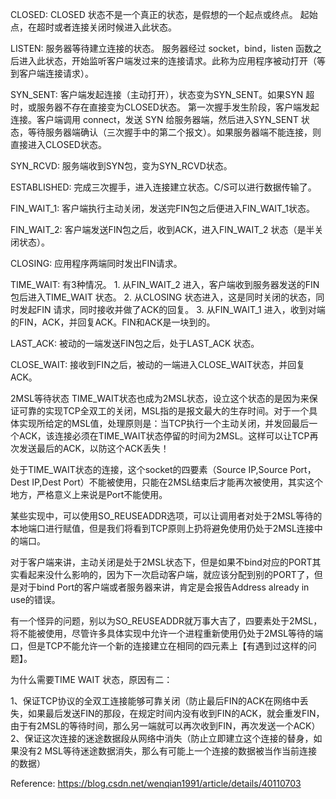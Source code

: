 CLOSED: CLOSED 状态不是一个真正的状态，是假想的一个起点或终点。
	起始点，在超时或者连接关闭时候进入此状态。

LISTEN: 服务器等待建立连接的状态。
	服务器经过 socket，bind，listen 函数之后进入此状态，开始监听客户端发过来的连接请求。此称为应用程序被动打开（等到客户端连接请求）。

SYN_SENT: 客户端发起连接（主动打开），状态变为SYN_SENT。如果SYN 超时，或服务器不存在直接变为CLOSED状态。
	第一次握手发生阶段，客户端发起连接。客户端调用 connect，发送 SYN 给服务器端，然后进入SYN_SENT 状态，等待服务器端确认（三次握手中的第二个报文）。如果服务器端不能连接，则直接进入CLOSED状态。

SYN_RCVD: 服务端收到SYN包，变为SYN_RCVD状态。

ESTABLISHED: 完成三次握手，进入连接建立状态。C/S可以进行数据传输了。

FIN_WAIT_1: 客户端执行主动关闭，发送完FIN包之后便进入FIN_WAIT_1状态。

FIN_WAIT_2: 客户端发送FIN包之后，收到ACK，进入FIN_WAIT_2 状态（是半关闭状态）。

CLOSING: 应用程序两端同时发出FIN请求。

TIME_WAIT: 
	有3种情况。
		1. 从FIN_WAIT_2 进入，客户端收到服务器发送的FIN包后进入TIME_WAIT 状态。
		2. 从CLOSING 状态进入，这是同时关闭的状态，同时发起FIN 请求，同时接收并做了ACK的回复。
		3. 从FIN_WAIT_1 进入，收到对端的FIN，ACK，并回复ACK。FIN和ACK是一块到的。

LAST_ACK: 被动的一端发送FIN包之后，处于LAST_ACK 状态。

CLOSE_WAIT: 接收到FIN之后，被动的一端进入CLOSE_WAIT状态，并回复ACK。


2MSL等待状态
TIME_WAIT状态也成为2MSL状态，设立这个状态的是因为来保证可靠的实现TCP全双工的关闭，MSL指的是报文最大的生存时间。对于一个具体实现所给定的MSL值，处理原则是：当TCP执行一个主动关闭，并发回最后一个ACK，该连接必须在TIME_WAIT状态停留的时间为2MSL。这样可以让TCP再次发送最后的ACK，以防这个ACK丢失！

处于TIME_WAIT状态的连接，这个socket的四要素（Source IP,Source Port，Dest IP,Dest Port）不能被使用，只能在2MSL结束后才能再次被使用，其实这个地方，严格意义上来说是Port不能使用。

某些实现中，可以使用SO_REUSEADDR选项，可以让调用者对处于2MSL等待的本地端口进行赋值，但是我们将看到TCP原则上扔将避免使用仍处于2MSL连接中的端口。

对于客户端来讲，主动关闭是处于2MSL状态下，但是如果不bind对应的PORT其实看起来没什么影响的，因为下一次启动客户端，就应该分配到别的PORT了，但是对于bind Port的客户端或者服务器来讲，肯定是会报告Address already in use的错误。

有一个怪异的问题，别以为SO_REUSEADDR就万事大吉了，四要素处于2MSL，将不能被使用，尽管许多具体实现中允许一个进程重新使用仍处于2MSL等待的端口，但是TCP不能允许一个新的连接建立在相同的四元素上【有遇到过这样的问题】。

为什么需要TIME WAIT 状态，原因有二：

1、保证TCP协议的全双工连接能够可靠关闭（防止最后FIN的ACK在网络中丢失，如果最后发送FIN的那段，在规定时间内没有收到FIN的ACK，就会重发FIN，由于有2MSL的等待时间，那么另一端就可以再次收到FIN，再次发送一个ACK）
2、保证这次连接的迷途数据段从网络中消失（防止立即建立这个连接的替身，如果没有2 MSL等待迷途数据消失，那么有可能上一个连接的数据被当作当前连接的数据）


Reference:
	https://blog.csdn.net/wenqian1991/article/details/40110703	
